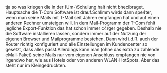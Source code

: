 tja   so was kriegen die in der (Um-)Schulung halt nicht bhecibraget. Hauptsache die T-Com Software ist drauf.Schlimm wirds dann spe4ter, wenn man seine Mails mit T-Mail seit Jahren empfangen hat und auf einen anderen Rechner umsteigen will. In dem Mail-Programm der T-Com fehlt jegliche Export-Funktion   das hat schon immer c4rger gegeben. Deshalb nie die Software installieren lassen, sondern immer auf der Nutzung der eigenen Browser und Mailprogramme bestehen. Dann wird i.d.R. auch der Router richtig konfiguriert und alle Einstellungen im Kundencenter so gesetzt, dass alles passt.Allerdings kann man (ohne das extra zu zahlende eMail-Paket) seine Mails nur vom eigenen Anschluss empfangen   nie von irgendwo her, wie aus Hotels oder von anderen WLAN-HotSpots. Aber das steht nur im Kleingedruckten.